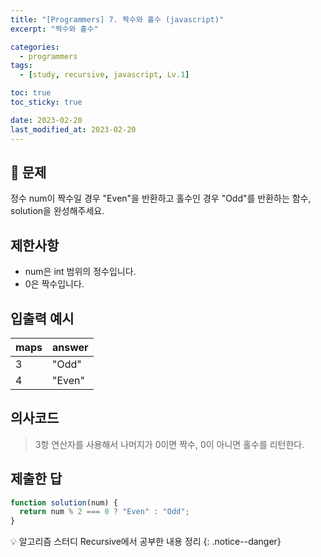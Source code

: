 ```yaml
---
title: "[Programmers] 7. 짝수와 홀수 (javascript)"
excerpt: "짝수와 홀수"

categories:
  - programmers
tags:
  - [study, recursive, javascript, Lv.1]

toc: true
toc_sticky: true

date: 2023-02-20
last_modified_at: 2023-02-20
---
```


## 🤔 문제

정수 num이 짝수일 경우 "Even"을 반환하고 홀수인 경우 "Odd"를 반환하는 함수, solution을 완성해주세요.

## 제한사항

- num은 int 범위의 정수입니다.
- 0은 짝수입니다.

## 입출력 예시

| maps | answer |
| ---- | ------ |
| 3    | "Odd"  |
| 4    | "Even" |

## 의사코드

> 3항 연산자를 사용해서 나머지가 0이면 짝수, 0이 아니면 홀수를 리턴한다.

## 제출한 답

```javascript
function solution(num) {
  return num % 2 === 0 ? "Even" : "Odd";
}
```

💡 알고리즘 스터디 Recursive에서 공부한 내용 정리
{: .notice--danger}

